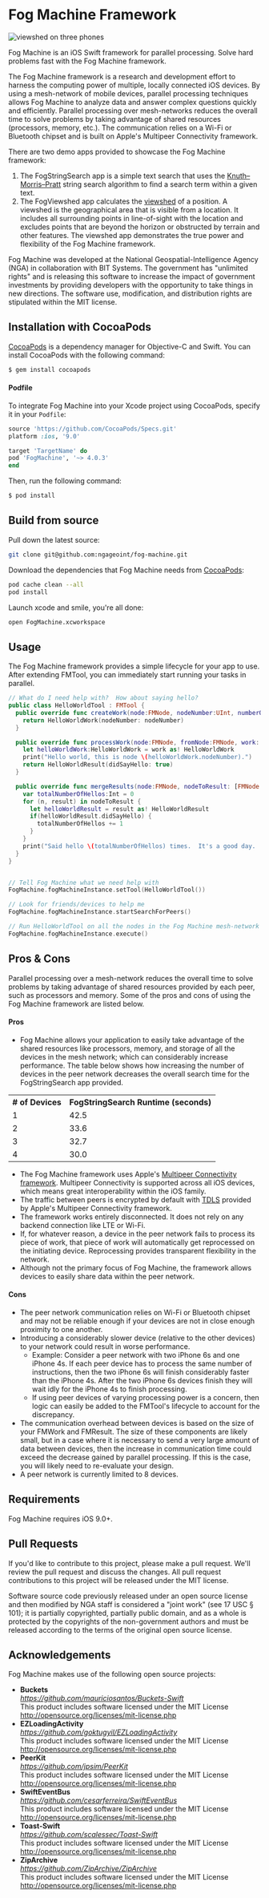 # Fog Machine Framework

![viewshed on three phones](Screenshots/overview_1400_1040.png)

Fog Machine is an iOS Swift framework for parallel processing.  Solve hard problems fast with the Fog Machine framework.

The Fog Machine framework is a research and development effort to harness the computing power of multiple, locally connected iOS devices.  By using a mesh-network of mobile devices, parallel processing techniques allows Fog Machine to analyze data and answer complex questions quickly and efficiently.  Parallel processing over mesh-networks reduces the overall time to solve problems by taking advantage of shared resources (processors, memory, etc.).  The communication relies on a Wi-Fi or Bluetooth chipset and is built on Apple's Multipeer Connectivity framework.

There are two demo apps provided to showcase the Fog Machine framework:  
  1. The FogStringSearch app is a simple text search that uses the [Knuth–Morris–Pratt](https://en.wikipedia.org/wiki/Knuth%E2%80%93Morris%E2%80%93Pratt_algorithm) string search algorithm to find a search term within a given text.  
  2. The FogViewshed app calculates the [viewshed](https://en.wikipedia.org/wiki/Viewshed) of a position.  A viewshed is the geographical area that is visible from a location. It includes all surrounding points in line-of-sight with the location and excludes points that are beyond the horizon or obstructed by terrain and other features.  The viewshed app demonstrates the true power and flexibility of the Fog Machine framework.

Fog Machine was developed at the National Geospatial-Intelligence Agency (NGA) in collaboration with BIT Systems. The government has "unlimited rights" and is releasing this software to increase the impact of government investments by providing developers with the opportunity to take things in new directions. The software use, modification, and distribution rights are stipulated within the MIT license.

## Installation with CocoaPods

[CocoaPods](http://cocoapods.org) is a dependency manager for Objective-C and Swift. You can install CocoaPods with the following command:

```bash
$ gem install cocoapods
```

#### Podfile

To integrate Fog Machine into your Xcode project using CocoaPods, specify it in your `Podfile`:

```ruby
source 'https://github.com/CocoaPods/Specs.git'
platform :ios, '9.0'

target 'TargetName' do
pod 'FogMachine', '~> 4.0.3'
end
```

Then, run the following command:

```bash
$ pod install
```

## Build from source

Pull down the latest source:
```bash
git clone git@github.com:ngageoint/fog-machine.git
```

Download the dependencies that Fog Machine needs from [CocoaPods](https://cocoapods.org/):   

```bash
pod cache clean --all
pod install
```

Launch xcode and smile, you're all done:
```bash
open FogMachine.xcworkspace
```

## Usage

The Fog Machine framework provides a simple lifecycle for your app to use.  After extending FMTool, you can immediately start running your tasks in parallel.

```swift
// What do I need help with?  How about saying hello?
public class HelloWorldTool : FMTool {
  public override func createWork(node:FMNode, nodeNumber:UInt, numberOfNodes:UInt) -> HelloWorldWork {
    return HelloWorldWork(nodeNumber: nodeNumber)
  }

  public override func processWork(node:FMNode, fromNode:FMNode, work: FMWork) -> HelloWorldResult {
    let helloWorldWork:HelloWorldWork = work as! HelloWorldWork
    print("Hello world, this is node \(helloWorldWork.nodeNumber).")
    return HelloWorldResult(didSayHello: true)
  }

  public override func mergeResults(node:FMNode, nodeToResult: [FMNode:FMResult]) -> Void {
    var totalNumberOfHellos:Int = 0
    for (n, result) in nodeToResult {
      let helloWorldResult = result as! HelloWorldResult
      if(helloWorldResult.didSayHello) {
        totalNumberOfHellos += 1
      }
    }
    print("Said hello \(totalNumberOfHellos) times.  It's a good day. :)")
  }
}


// Tell Fog Machine what we need help with
FogMachine.fogMachineInstance.setTool(HelloWorldTool())

// Look for friends/devices to help me
FogMachine.fogMachineInstance.startSearchForPeers()

// Run HelloWorldTool on all the nodes in the Fog Machine mesh-network and say hello to everyone!
FogMachine.fogMachineInstance.execute()
```

## Pros & Cons

Parallel processing over a mesh-network reduces the overall time to solve problems by taking advantage of shared resources provided by each peer, such as processors and memory.  Some of the pros and cons of using the Fog Machine framework are listed below.

#### Pros

* Fog Machine allows your application to easily take advantage of the shared resources like processors, memory, and storage of all the devices in the mesh network; which can considerably increase performance.  The table below shows how increasing the number of devices in the peer network decreases the overall search time for the FogStringSearch app provided.

<table>
  <tr>
    <th style="text-align:center"># of Devices</th>
    <th style="text-align:center">FogStringSearch Runtime (seconds)</th>
  </tr>
  <tr></tr>
  <tr>
    <td>1</td>
    <td>42.5</td>
  </tr>
  <tr>
    <td>2</td>
    <td>33.6</td>
  </tr>
  <tr>
    <td>3</td>
    <td>32.7</td>
  </tr>
  <tr>
    <td>4</td>
    <td>30.0</td>
  </tr>
</table>

* The Fog Machine framework uses Apple's [Multipeer Connectivity framework](https://developer.apple.com/library/ios/documentation/MultipeerConnectivity/Reference/MultipeerConnectivityFramework/).  Multipeer Connectivity is supported across all iOS devices, which means great interoperability within the iOS family.  
* The traffic between peers is encrypted by default with [TDLS](https://en.wikipedia.org/wiki/TDLS) provided by Apple's Multipeer Connectivity framework.  
* The framework works entirely disconnected.  It does not rely on any backend connection like LTE or Wi-Fi.  
* If, for whatever reason, a device in the peer network fails to process its piece of work, that piece of work will automatically get reprocessed on the initiating device.  Reprocessing provides transparent flexibility in the network.
* Although not the primary focus of Fog Machine, the framework allows devices to easily share data within the peer network.

#### Cons

* The peer network communication relies on Wi-Fi or Bluetooth chipset and may not be reliable enough if your devices are not in close enough proximity to one another.  
* Introducing a considerably slower device (relative to the other devices) to your network could result in worse performance.  
    * Example: Consider a peer network with two iPhone 6s and one iPhone 4s.  If each peer device has to process the same number of instructions, then the two iPhone 6s will finish considerably faster than the iPhone 4s. After the two iPhone 6s devices finish they will wait idly for the iPhone 4s to finish processing.  
    * If using peer devices of varying processing power is a concern, then logic can easily be added to the FMTool's lifecycle to account for the discrepancy.
* The communication overhead between devices is based on the size of your FMWork and FMResult.  The size of these components are likely small, but in a case where it is necessary to send a very large amount of data between devices, then the increase in communication time could exceed the decrease gained by parallel processing.  If this is the case, you will likely need to re-evaluate your design.
* A peer network is currently limited to 8 devices.

## Requirements

Fog Machine requires iOS 9.0+.

## Pull Requests

If you'd like to contribute to this project, please make a pull request. We'll review the pull request and discuss the changes. All pull request contributions to this project will be released under the MIT license.

Software source code previously released under an open source license and then modified by NGA staff is considered a "joint work" (see 17 USC § 101); it is partially copyrighted, partially public domain, and as a whole is protected by the copyrights of the non-government authors and must be released according to the terms of the original open source license.

## Acknowledgements

Fog Machine makes use of the following open source projects:
- **Buckets**  
*https://github.com/mauriciosantos/Buckets-Swift*  
This product includes software licensed under the MIT License http://opensource.org/licenses/mit-license.php
- **EZLoadingActivity**  
*https://github.com/goktugyil/EZLoadingActivity*  
This product includes software licensed under the MIT License http://opensource.org/licenses/mit-license.php
- **PeerKit**  
*https://github.com/jpsim/PeerKit*  
This product includes software licensed under the MIT License http://opensource.org/licenses/mit-license.php
- **SwiftEventBus**  
*https://github.com/cesarferreira/SwiftEventBus*  
This product includes software licensed under the MIT License http://opensource.org/licenses/mit-license.php
- **Toast-Swift**  
*https://github.com/scalessec/Toast-Swift*  
This product includes software licensed under the MIT License http://opensource.org/licenses/mit-license.php
- **ZipArchive**  
*https://github.com/ZipArchive/ZipArchive*  
This product includes software licensed under the MIT License http://opensource.org/licenses/mit-license.php
